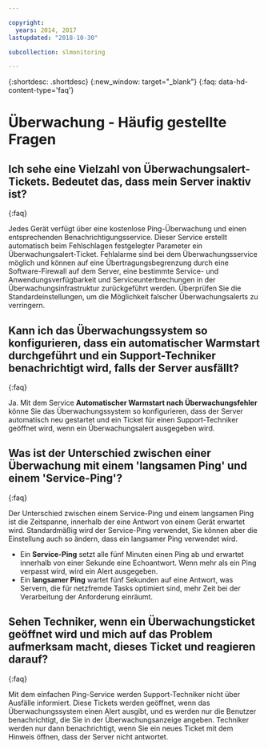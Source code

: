 ```yaml
---

copyright:
  years: 2014, 2017
lastupdated: "2018-10-30"

subcollection: slmonitoring

---
```


{:shortdesc: .shortdesc}
{:new_window: target="_blank"}
{:faq: data-hd-content-type='faq'}

# Überwachung - Häufig gestellte Fragen

## Ich sehe eine Vielzahl von Überwachungsalert-Tickets. Bedeutet das, dass mein Server inaktiv ist?
{:faq}

Jedes Gerät verfügt über eine kostenlose Ping-Überwachung und einen entsprechenden Benachrichtigungsservice. Dieser Service erstellt automatisch beim Fehlschlagen festgelegter Parameter ein Überwachungsalert-Ticket. Fehlalarme sind bei dem Überwachungsservice möglich und können auf eine Übertragungsbegrenzung durch eine Software-Firewall auf dem Server, eine bestimmte Service- und Anwendungsverfügbarkeit und Serviceunterbrechungen in der Überwachungsinfrastruktur zurückgeführt werden. Überprüfen Sie die Standardeinstellungen, um die Möglichkeit falscher Überwachungsalerts zu verringern.

## Kann ich das Überwachungssystem so konfigurieren, dass ein automatischer Warmstart durchgeführt und ein Support-Techniker benachrichtigt wird, falls der Server ausfällt?
{:faq}

Ja. Mit dem Service **Automatischer Warmstart nach Überwachungsfehler** könne Sie das Überwachungssystem so konfigurieren, dass der Server automatisch neu gestartet und ein Ticket für einen Support-Techniker geöffnet wird, wenn ein Überwachungsalert ausgegeben wird.

## Was ist der Unterschied zwischen einer Überwachung mit einem 'langsamen Ping' und einem 'Service-Ping'?
{:faq}

Der Unterschied zwischen einem Service-Ping und einem langsamen Ping ist die Zeitspanne, innerhalb der eine Antwort von einem Gerät erwartet wird. Standardmäßig wird der Service-Ping verwendet, Sie können aber die Einstellung auch so ändern, dass ein langsamer Ping verwendet wird.

* Ein **Service-Ping** setzt alle fünf Minuten einen Ping ab und erwartet innerhalb von einer Sekunde eine Echoantwort. Wenn mehr als ein Ping verpasst wird, wird ein Alert ausgegeben.
* Ein **langsamer Ping** wartet fünf Sekunden auf eine Antwort, was Servern, die für netzfremde Tasks optimiert sind, mehr Zeit bei der Verarbeitung der Anforderung einräumt.


## Sehen Techniker, wenn ein Überwachungsticket geöffnet wird und mich auf das Problem aufmerksam macht, dieses Ticket und reagieren darauf?
{:faq}

Mit dem einfachen Ping-Service werden Support-Techniker nicht über Ausfälle informiert. Diese Tickets werden geöffnet, wenn das Überwachungssystem einen Alert ausgibt, und es werden nur die Benutzer benachrichtigt, die Sie in der Überwachungsanzeige angeben. Techniker werden nur dann benachrichtigt, wenn Sie ein neues Ticket mit dem Hinweis öffnen, dass der Server nicht antwortet.
